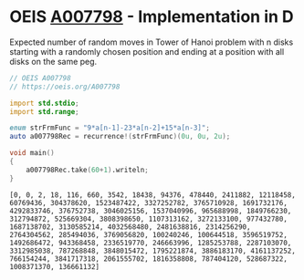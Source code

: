 # OEIS [A007798](https://oeis.org/A007798) - Implementation in D

Expected number of random moves in Tower of Hanoi problem with n disks starting with a randomly chosen position and ending at a position with all disks on the same peg.

```d
// OEIS A007798
// https://oeis.org/A007798

import std.stdio;
import std.range;

enum strFrmFunc = "9*a[n-1]-23*a[n-2]+15*a[n-3]";
auto a007798Rec = recurrence!(strFrmFunc)(0u, 0u, 2u);

void main()
{
	a007798Rec.take(60+1).writeln;
}
```

```text
[0, 0, 2, 18, 116, 660, 3542, 18438, 94376, 478440, 2411882, 12118458, 60769436, 304378620, 1523487422, 3327252782, 3765710928, 1691732176, 4292833746, 376752738, 3046025156, 1537040996, 965688998, 1849766230, 312794872, 525669304, 3808398650, 1107313162, 3272133100, 977432780, 1687138702, 3130585214, 4032568480, 2481638816, 2314256290, 2764304562, 285494036, 3769056820, 100240246, 100644518, 3596519752, 1492686472, 943368458, 2336519770, 246663996, 1285253788, 2287103070, 3312985038, 787268848, 3848015472, 1795221874, 3886183170, 4161137252, 766154244, 3841717318, 2061555702, 1816358808, 787404120, 528687322, 1008371370, 136661132]
```
